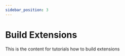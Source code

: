 ```yaml
---
sidebar_position: 3
---
```

Build Extensions
=======================
This is the content for tutorials how to build extensions
